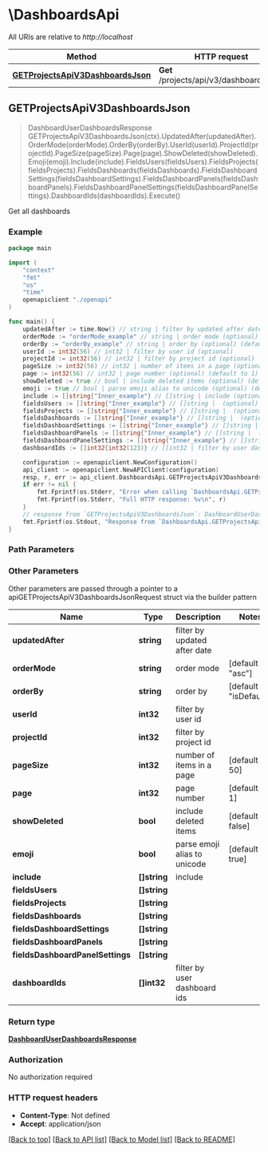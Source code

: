 # \DashboardsApi

All URIs are relative to *http://localhost*

Method | HTTP request | Description
------------- | ------------- | -------------
[**GETProjectsApiV3DashboardsJson**](DashboardsApi.md#GETProjectsApiV3DashboardsJson) | **Get** /projects/api/v3/dashboards.json | Get all dashboards



## GETProjectsApiV3DashboardsJson

> DashboardUserDashboardsResponse GETProjectsApiV3DashboardsJson(ctx).UpdatedAfter(updatedAfter).OrderMode(orderMode).OrderBy(orderBy).UserId(userId).ProjectId(projectId).PageSize(pageSize).Page(page).ShowDeleted(showDeleted).Emoji(emoji).Include(include).FieldsUsers(fieldsUsers).FieldsProjects(fieldsProjects).FieldsDashboards(fieldsDashboards).FieldsDashboardSettings(fieldsDashboardSettings).FieldsDashboardPanels(fieldsDashboardPanels).FieldsDashboardPanelSettings(fieldsDashboardPanelSettings).DashboardIds(dashboardIds).Execute()

Get all dashboards



### Example

```go
package main

import (
    "context"
    "fmt"
    "os"
    "time"
    openapiclient "./openapi"
)

func main() {
    updatedAfter := time.Now() // string | filter by updated after date (optional)
    orderMode := "orderMode_example" // string | order mode (optional) (default to "asc")
    orderBy := "orderBy_example" // string | order by (optional) (default to "isDefault")
    userId := int32(56) // int32 | filter by user id (optional)
    projectId := int32(56) // int32 | filter by project id (optional)
    pageSize := int32(56) // int32 | number of items in a page (optional) (default to 50)
    page := int32(56) // int32 | page number (optional) (default to 1)
    showDeleted := true // bool | include deleted items (optional) (default to false)
    emoji := true // bool | parse emoji alias to unicode (optional) (default to true)
    include := []string{"Inner_example"} // []string | include (optional)
    fieldsUsers := []string{"Inner_example"} // []string |  (optional)
    fieldsProjects := []string{"Inner_example"} // []string |  (optional)
    fieldsDashboards := []string{"Inner_example"} // []string |  (optional)
    fieldsDashboardSettings := []string{"Inner_example"} // []string |  (optional)
    fieldsDashboardPanels := []string{"Inner_example"} // []string |  (optional)
    fieldsDashboardPanelSettings := []string{"Inner_example"} // []string |  (optional)
    dashboardIds := []int32{int32(123)} // []int32 | filter by user dashboard ids (optional)

    configuration := openapiclient.NewConfiguration()
    api_client := openapiclient.NewAPIClient(configuration)
    resp, r, err := api_client.DashboardsApi.GETProjectsApiV3DashboardsJson(context.Background()).UpdatedAfter(updatedAfter).OrderMode(orderMode).OrderBy(orderBy).UserId(userId).ProjectId(projectId).PageSize(pageSize).Page(page).ShowDeleted(showDeleted).Emoji(emoji).Include(include).FieldsUsers(fieldsUsers).FieldsProjects(fieldsProjects).FieldsDashboards(fieldsDashboards).FieldsDashboardSettings(fieldsDashboardSettings).FieldsDashboardPanels(fieldsDashboardPanels).FieldsDashboardPanelSettings(fieldsDashboardPanelSettings).DashboardIds(dashboardIds).Execute()
    if err != nil {
        fmt.Fprintf(os.Stderr, "Error when calling `DashboardsApi.GETProjectsApiV3DashboardsJson``: %v\n", err)
        fmt.Fprintf(os.Stderr, "Full HTTP response: %v\n", r)
    }
    // response from `GETProjectsApiV3DashboardsJson`: DashboardUserDashboardsResponse
    fmt.Fprintf(os.Stdout, "Response from `DashboardsApi.GETProjectsApiV3DashboardsJson`: %v\n", resp)
}
```

### Path Parameters



### Other Parameters

Other parameters are passed through a pointer to a apiGETProjectsApiV3DashboardsJsonRequest struct via the builder pattern


Name | Type | Description  | Notes
------------- | ------------- | ------------- | -------------
 **updatedAfter** | **string** | filter by updated after date | 
 **orderMode** | **string** | order mode | [default to &quot;asc&quot;]
 **orderBy** | **string** | order by | [default to &quot;isDefault&quot;]
 **userId** | **int32** | filter by user id | 
 **projectId** | **int32** | filter by project id | 
 **pageSize** | **int32** | number of items in a page | [default to 50]
 **page** | **int32** | page number | [default to 1]
 **showDeleted** | **bool** | include deleted items | [default to false]
 **emoji** | **bool** | parse emoji alias to unicode | [default to true]
 **include** | **[]string** | include | 
 **fieldsUsers** | **[]string** |  | 
 **fieldsProjects** | **[]string** |  | 
 **fieldsDashboards** | **[]string** |  | 
 **fieldsDashboardSettings** | **[]string** |  | 
 **fieldsDashboardPanels** | **[]string** |  | 
 **fieldsDashboardPanelSettings** | **[]string** |  | 
 **dashboardIds** | **[]int32** | filter by user dashboard ids | 

### Return type

[**DashboardUserDashboardsResponse**](DashboardUserDashboardsResponse.md)

### Authorization

No authorization required

### HTTP request headers

- **Content-Type**: Not defined
- **Accept**: application/json

[[Back to top]](#) [[Back to API list]](../README.md#documentation-for-api-endpoints)
[[Back to Model list]](../README.md#documentation-for-models)
[[Back to README]](../README.md)

